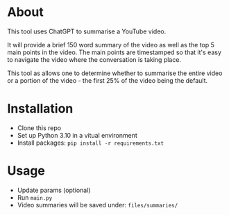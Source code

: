 # About
This tool uses ChatGPT to summarise a YouTube video. 

It will provide a brief 150 word summary of the video as well as the top 5 main points in the video.
The main points are timestamped so that it's easy to navigate the video where
the conversation is taking place. 

This tool as allows one to determine whether to summarise the entire video or
a portion of the video - the first 25% of the video being the default.

# Installation
- Clone this repo
- Set up Python 3.10 in a vitual environment
- Install packages: `pip install -r requirements.txt`
# Usage
- Update params (optional)
- Run `main.py`
- Video summaries will be saved under: `files/summaries/`